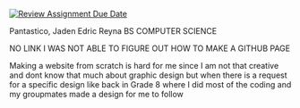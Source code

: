 [![Review Assignment Due Date](https://classroom.github.com/assets/deadline-readme-button-22041afd0340ce965d47ae6ef1cefeee28c7c493a6346c4f15d667ab976d596c.svg)](https://classroom.github.com/a/LOhZyyrU)

Pantastico, Jaden Edric Reyna
BS COMPUTER SCIENCE

NO LINK
I WAS NOT ABLE TO FIGURE OUT HOW TO MAKE A GITHUB PAGE

Making a website from scratch is hard for me since I am not that creative and dont know that much about graphic design but when there is a request for a specific design like back in Grade 8 where I did most of the coding and my groupmates made a design for me to follow
